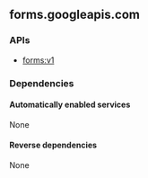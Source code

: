 ## forms.googleapis.com

### APIs

* [ forms:v1 ]( https://forms.googleapis.com/$discovery/rest?version=v1 )

### Dependencies

#### Automatically enabled services

None

#### Reverse dependencies

None
